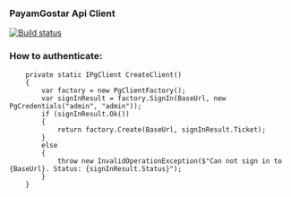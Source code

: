 ### PayamGostar Api Client

[![Build status](https://ci.appveyor.com/api/projects/status/k4igwwggo2lkm7gy?svg=true)](https://ci.appveyor.com/project/1st-dev/payamgostarapiclient)

### How to authenticate:

```
    private static IPgClient CreateClient()
    {
        var factory = new PgClientFactory();
        var signInResult = factory.SignIn(BaseUrl, new PgCredentials("admin", "admin"));
        if (signInResult.Ok())
        {
            return factory.Create(BaseUrl, signInResult.Ticket);
        }
        else
        {
            throw new InvalidOperationException($"Can not sign in to {BaseUrl}. Status: {signInResult.Status}");
        }
    }

```
